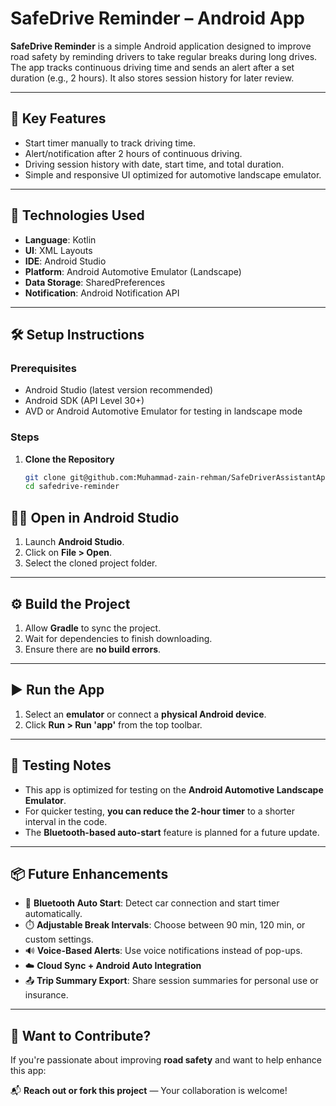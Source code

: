 # SafeDrive Reminder – Android App

**SafeDrive Reminder** is a simple Android application designed to improve road safety by reminding drivers to take regular breaks during long drives. The app tracks continuous driving time and sends an alert after a set duration (e.g., 2 hours). It also stores session history for later review.

---

## 🚗 Key Features

- Start timer manually to track driving time.
- Alert/notification after 2 hours of continuous driving.
- Driving session history with date, start time, and total duration.
- Simple and responsive UI optimized for automotive landscape emulator.

---

## 📱 Technologies Used

- **Language**: Kotlin
- **UI**: XML Layouts
- **IDE**: Android Studio
- **Platform**: Android Automotive Emulator (Landscape)
- **Data Storage**: SharedPreferences
- **Notification**: Android Notification API

---

## 🛠️ Setup Instructions

### Prerequisites

- Android Studio (latest version recommended)
- Android SDK (API Level 30+)
- AVD or Android Automotive Emulator for testing in landscape mode

### Steps

1. **Clone the Repository**
   ```bash
   git clone git@github.com:Muhammad-zain-rehman/SafeDriverAssistantApp.git
   cd safedrive-reminder

## 🧑‍💻 Open in Android Studio

1. Launch **Android Studio**.
2. Click on **File > Open**.
3. Select the cloned project folder.

---

## ⚙️ Build the Project

1. Allow **Gradle** to sync the project.
2. Wait for dependencies to finish downloading.
3. Ensure there are **no build errors**.

---

## ▶️ Run the App

1. Select an **emulator** or connect a **physical Android device**.
2. Click **Run > Run 'app'** from the top toolbar.

---

## 🧪 Testing Notes

- This app is optimized for testing on the **Android Automotive Landscape Emulator**.
- For quicker testing, **you can reduce the 2-hour timer** to a shorter interval in the code.
- The **Bluetooth-based auto-start** feature is planned for a future update.

---

## 📦 Future Enhancements

- 🔗 **Bluetooth Auto Start**: Detect car connection and start timer automatically.
- ⏱️ **Adjustable Break Intervals**: Choose between 90 min, 120 min, or custom settings.
- 🔊 **Voice-Based Alerts**: Use voice notifications instead of pop-ups.
- ☁️ **Cloud Sync + Android Auto Integration**
- 📤 **Trip Summary Export**: Share session summaries for personal use or insurance.

---

## 🤝 Want to Contribute?

If you're passionate about improving **road safety** and want to help enhance this app:

📬 **Reach out or fork this project** — Your collaboration is welcome!

